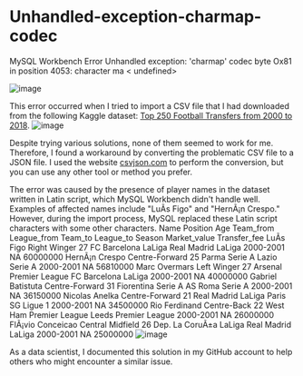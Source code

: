 # Unhandled-exception-charmap-codec
MySQL Workbench Error Unhandled exception: 'charmap' codec byte Ox81 in position 4053: character ma &lt; undefined>

![image](https://github.com/MEIVIKAS/Unhandled-exception-charmap-codec/assets/105585314/56e56350-a6ab-44f2-abbf-8fca567baf0d)


This error occurred when I tried to import a CSV file that I had downloaded from the following Kaggle dataset: [Top 250 Football Transfers from 2000 to 2018](https://www.kaggle.com/datasets/vardan95ghazaryan/top-250-football-transfers-from-2000-to-2018).
![image](https://github.com/MEIVIKAS/Unhandled-exception-charmap-codec/assets/105585314/5892cb7d-d0a9-458b-abd2-5da5903baf31)


Despite trying various solutions, none of them seemed to work for me. Therefore, I found a workaround by converting the problematic CSV file to a JSON file. I used the website [csvjson.com](https://csvjson.com/csv2json) to perform the conversion, but you can use any other tool or method you prefer.


The error was caused by the presence of player names in the dataset written in Latin script, which MySQL Workbench didn't handle well. Examples of affected names include "LuÃ­s Figo" and "HernÃ¡n Crespo." However, during the import process, MySQL replaced these Latin script characters with some other characters.
Name	Position	Age	Team_from	League_from	Team_to	League_to	Season	Market_value	Transfer_fee
LuÃ­s Figo	Right Winger	27	FC Barcelona	LaLiga	Real Madrid	LaLiga	2000-2001	NA	60000000
HernÃ¡n Crespo	Centre-Forward	25	Parma	Serie A	Lazio	Serie A	2000-2001	NA	56810000
Marc Overmars	Left Winger	27	Arsenal	Premier League	FC Barcelona	LaLiga	2000-2001	NA	40000000
Gabriel Batistuta	Centre-Forward	31	Fiorentina	Serie A	AS Roma	Serie A	2000-2001	NA	36150000
Nicolas Anelka	Centre-Forward	21	Real Madrid	LaLiga	Paris SG	Ligue 1	2000-2001	NA	34500000
Rio Ferdinand	Centre-Back	22	West Ham	Premier League	Leeds	Premier League	2000-2001	NA	26000000
FlÃ¡vio Conceicao	Central Midfield	26	Dep. La CoruÃ±a	LaLiga	Real Madrid	LaLiga	2000-2001	NA	25000000
![image](https://github.com/MEIVIKAS/Unhandled-exception-charmap-codec/assets/105585314/0ce082bb-8dcc-4f1c-a663-d5c36747a78c)

As a data scientist, I documented this solution in my GitHub account to help others who might encounter a similar issue.

